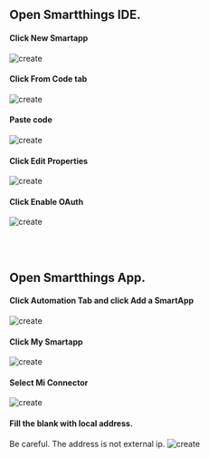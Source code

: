 ## Open Smartthings IDE.<br/>

#### Click New Smartapp<br/>
![create](../../../imgs/smartapp/create.png) 

#### Click From Code tab<br/>
![create](../../../imgs/smartapp/create2.png) 

#### Paste code<br/>
![create](../../../imgs/smartapp/create3.png) 

#### Click Edit Properties<br/>
![create](../../../imgs/smartapp/update1.png) 

#### Click Enable OAuth<br/>
![create](../../../imgs/smartapp/update2.png) 

<br/><br/>

## Open Smartthings App.<br/>

#### Click Automation Tab and click Add a SmartApp<br/>
![create](../../../imgs/smartapp/app-add1.jpg) 

#### Click My Smartapp<br/>
![create](../../../imgs/smartapp/app-add2.jpg) 

#### Select Mi Connector<br/>
![create](../../../imgs/smartapp/app-add3.jpg) 

#### Fill the blank with local address.<br/>
Be careful. The address is not external ip.
![create](../../../imgs/smartapp/app-add4.jpg) 
